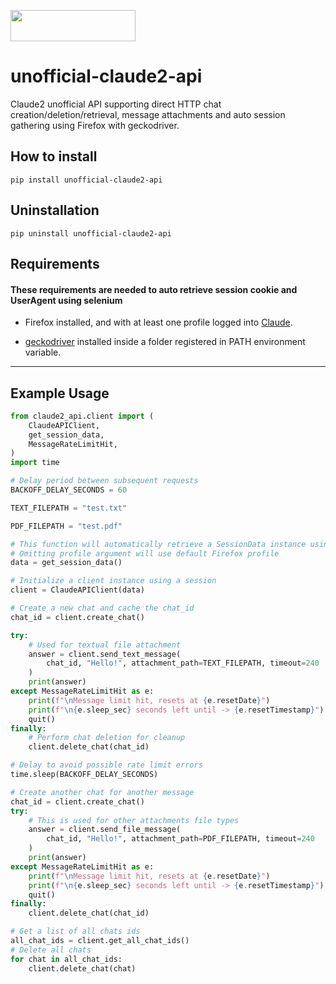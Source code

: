 <a href="https://www.buymeacoffee.com/st1vms"><img src="https://img.buymeacoffee.com/button-api/?text=1 Pizza Margherita&emoji=🍕&slug=st1vms&button_colour=0fa913&font_colour=ffffff&font_family=Bree&outline_colour=ffffff&coffee_colour=FFDD00" width="200" height="50" style="max-width:100%;"/></a>

# unofficial-claude2-api

Claude2 unofficial API supporting direct HTTP chat creation/deletion/retrieval,
message attachments and auto session gathering using Firefox with geckodriver.

## How to install

```
pip install unofficial-claude2-api
```

## Uninstallation
```
pip uninstall unofficial-claude2-api
```

## Requirements
#### These requirements are needed to auto retrieve session cookie and UserAgent using selenium
 - Firefox installed, and with at least one profile logged into [Claude](https://claude.ai/chats).

 - [geckodriver](https://github.com/mozilla/geckodriver/releases) installed inside a folder registered in PATH environment variable.

_______

## Example Usage

```python
from claude2_api.client import (
    ClaudeAPIClient,
    get_session_data,
    MessageRateLimitHit,
)
import time

# Delay period between subsequent requests
BACKOFF_DELAY_SECONDS = 60

TEXT_FILEPATH = "test.txt"

PDF_FILEPATH = "test.pdf"

# This function will automatically retrieve a SessionData instance using selenium
# Omitting profile argument will use default Firefox profile
data = get_session_data()

# Initialize a client instance using a session
client = ClaudeAPIClient(data)

# Create a new chat and cache the chat_id
chat_id = client.create_chat()

try:
    # Used for textual file attachment
    answer = client.send_text_message(
        chat_id, "Hello!", attachment_path=TEXT_FILEPATH, timeout=240
    )
    print(answer)
except MessageRateLimitHit as e:
    print(f"\nMessage limit hit, resets at {e.resetDate}")
    print(f"\n{e.sleep_sec} seconds left until -> {e.resetTimestamp}")
    quit()
finally:
    # Perform chat deletion for cleanup
    client.delete_chat(chat_id)

# Delay to avoid possible rate limit errors
time.sleep(BACKOFF_DELAY_SECONDS)

# Create another chat for another message
chat_id = client.create_chat()
try:
    # This is used for other attachments file types
    answer = client.send_file_message(
        chat_id, "Hello!", attachment_path=PDF_FILEPATH, timeout=240
    )
    print(answer)
except MessageRateLimitHit as e:
    print(f"\nMessage limit hit, resets at {e.resetDate}")
    print(f"\n{e.sleep_sec} seconds left until -> {e.resetTimestamp}")
    quit()
finally:
    client.delete_chat(chat_id)

# Get a list of all chats ids
all_chat_ids = client.get_all_chat_ids()
# Delete all chats
for chat in all_chat_ids:
    client.delete_chat(chat)
```
